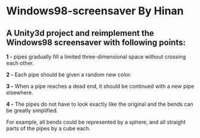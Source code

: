 # Windows98-screensaver By Hinan
 ## A Unity3d project and reimplement the Windows98 screensaver with following points:
 
 **1 -** pipes gradually fill a limited three-dimensional space without crossing each other.
 
 **2 -** Each pipe should be given a random new color.
 
 **3 -** When a pipe reaches a dead end, it should be continued with a new pipe elsewhere. 
 
 **4 -** The pipes do not have to look exactly like the original and the bends can be greatly simplified. 
 
 For example, all bends could be represented by a sphere, and all straight parts of the pipes by a cube each.
